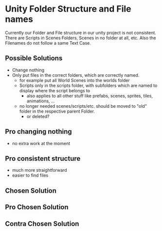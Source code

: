 # Unity Folder Structure and File names

Currently our Folder and File structure in our unity project is not consistent.
There are Scripts in Scenes Folders, Scenes in no folder at all, etc. Also the Filenames do not follow a same Text Case.

## Possible Solutions

- Change nothing
- Only put files in the correct folders, which are correctly named.
  - for example put all World Scenes into the worlds folder
  - Scripts only in the scripts folder, with subfolders which are named to display where the script belongs to
    - also applies to all other stuff like prefabs, scenes, sprites, tiles, animations, ...
  - no longer needed scenes/scripts/etc. should be moved to "old" folder in the respective parent Folder.
    - or deleted?

## Pro changing nothing

- no extra work at the moment

## Pro consistent structure

- much more straightforward
- easier to find files

## Chosen Solution

## Pro Chosen Solution

## Contra Chosen Solution
